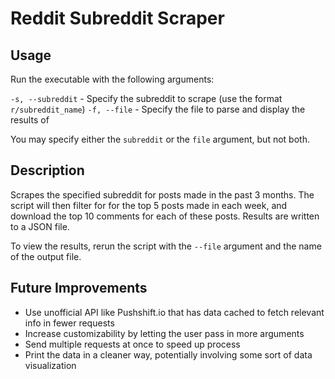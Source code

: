 # Reddit Subreddit Scraper

## Usage

Run the executable with the following arguments:

`-s, --subreddit` - Specify the subreddit to scrape (use the format `r/subreddit_name`)
`-f, --file` - Specify the file to parse and display the results of

You may specify either the `subreddit` or the `file` argument, but not both.

## Description

Scrapes the specified subreddit for posts made in the past 3 months. The script will then filter for for the top 5 posts made in each week, and download the top 10 comments for each of these posts. Results are written to a JSON file.

To view the results, rerun the script with the `--file` argument and the name of the output file.

## Future Improvements

- Use unofficial API like Pushshift.io that has data cached to fetch relevant info in fewer requests
- Increase customizability by letting the user pass in more arguments
- Send multiple requests at once to speed up process
- Print the data in a cleaner way, potentially involving some sort of data visualization